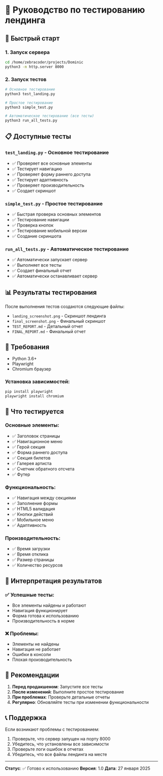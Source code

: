 # 🧪 Руководство по тестированию лендинга

## 🚀 Быстрый старт

### 1. Запуск сервера
```bash
cd /home/zebracoder/projects/Dominic
python3 -m http.server 8000
```

### 2. Запуск тестов
```bash
# Основное тестирование
python3 test_landing.py

# Простое тестирование
python3 simple_test.py

# Автоматическое тестирование (все тесты)
python3 run_all_tests.py
```

## 📋 Доступные тесты

### `test_landing.py` - Основное тестирование
- ✅ Проверяет все основные элементы
- ✅ Тестирует навигацию
- ✅ Проверяет форму раннего доступа
- ✅ Тестирует адаптивность
- ✅ Проверяет производительность
- ✅ Создает скриншот

### `simple_test.py` - Простое тестирование
- ✅ Быстрая проверка основных элементов
- ✅ Тестирование навигации
- ✅ Проверка кнопок
- ✅ Тестирование мобильной версии
- ✅ Создание скриншота

### `run_all_tests.py` - Автоматическое тестирование
- ✅ Автоматически запускает сервер
- ✅ Выполняет все тесты
- ✅ Создает финальный отчет
- ✅ Автоматически останавливает сервер

## 📊 Результаты тестирования

После выполнения тестов создаются следующие файлы:

- `landing_screenshot.png` - Скриншот лендинга
- `final_screenshot.png` - Финальный скриншот
- `TEST_REPORT.md` - Детальный отчет
- `FINAL_REPORT.md` - Финальный отчет

## 🔧 Требования

- Python 3.6+
- Playwright
- Chromium браузер

### Установка зависимостей:
```bash
pip install playwright
playwright install chromium
```

## 📱 Что тестируется

### Основные элементы:
- ✅ Заголовок страницы
- ✅ Навигационное меню
- ✅ Герой секция
- ✅ Форма раннего доступа
- ✅ Секция билетов
- ✅ Галерея артиста
- ✅ Счетчик обратного отсчета
- ✅ Футер

### Функциональность:
- ✅ Навигация между секциями
- ✅ Заполнение формы
- ✅ HTML5 валидация
- ✅ Кнопки действий
- ✅ Мобильное меню
- ✅ Адаптивность

### Производительность:
- ✅ Время загрузки
- ✅ Время отклика
- ✅ Размер страницы
- ✅ Количество ресурсов

## 🎯 Интерпретация результатов

### ✅ Успешные тесты:
- Все элементы найдены и работают
- Навигация функционирует
- Форма готова к использованию
- Производительность в норме

### ❌ Проблемы:
- Элементы не найдены
- Навигация не работает
- Ошибки в консоли
- Плохая производительность

## 🚀 Рекомендации

1. **Перед продакшеном**: Запустите все тесты
2. **После изменений**: Выполните простое тестирование
3. **При проблемах**: Проверьте детальные отчеты
4. **Регулярно**: Обновляйте тесты при изменении функциональности

## 📞 Поддержка

Если возникают проблемы с тестированием:
1. Проверьте, что сервер запущен на порту 8000
2. Убедитесь, что установлены все зависимости
3. Проверьте логи ошибок в отчетах
4. Убедитесь, что все файлы лендинга на месте

---
**Статус**: ✅ Готово к использованию
**Версия**: 1.0
**Дата**: 27 января 2025
